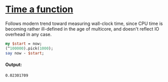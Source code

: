 [1]: https://rosettacode.org/wiki/Time_a_function

# [Time a function][1]


Follows modern trend toward measuring wall-clock time, since CPU time is becoming rather ill-defined in the age of multicore, and doesn't reflect IO overhead in any case.

```perl
my $start = now;
(^100000).pick(1000);
say now - $start;
```

#### Output:
```
0.02301709
```
